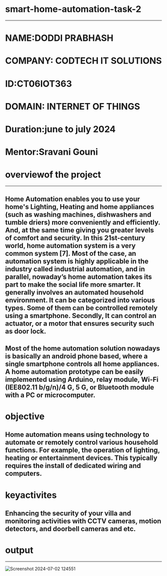 # smart-home-automation-task-2
----------------------------------------
# NAME:DODDI PRABHASH
# COMPANY: CODTECH IT SOLUTIONS
# ID:CT06IOT363
# DOMAIN: INTERNET OF THINGS
# Duration:june to july 2024
# Mentor:Sravani Gouni
# overviewof the project
-----------------------------------------------------------
Home Automation enables you to use your home's Lighting, Heating and home appliances (such as washing machines, dishwashers and tumble driers) more conveniently and efficiently. And, at the same time giving you greater levels of comfort and security. In this 21st-century world, home automation system is a very common system [7]. Most of the case, an automation system is highly applicable in the industry called industrial automation, and in parallel, nowaday’s home automation takes its part to make the social life more smarter. It generally involves an automated household environment. It can be categorized into various types. Some of them can be controlled remotely using a smartphone. Secondly, It can control an actuator, or a motor that ensures security such as door lock.
---------------------------------------------------------
Most of the home automation solution nowadays is basically an android phone based, where a single smartphone controls all home appliances. A home automation prototype can be easily implemented using Arduino, relay module, Wi-Fi (IEE802.11 b/g/n)/4 G, 5 G, or Bluetooth module with a PC or microcomputer.
------------------------------------------------------------
# objective
Home automation means using technology to automate or remotely control various household functions. For example, the operation of lighting, heating or entertainment devices. This typically requires the install of dedicated wiring and computers.
------------------------------------------------------------------
# keyactivites
Enhancing the security of your villa and monitoring activities with CCTV cameras, motion detectors, and doorbell cameras and etc.
--------------------------------------------------------------------
# output
------------------------------------------------------------------
![Screenshot 2024-07-02 124551](https://github.com/Prabhash222/smart-home-automation-task-2/assets/174417375/cc0fcf6f-9fd0-4fca-9f31-1d8897b133da)
